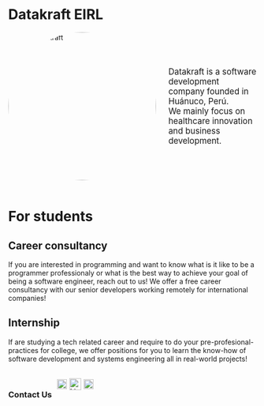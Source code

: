 # Datakraft EIRL

<div style="display: flex; flex-direction: row;">
  <div style="min-width: 300px;">
    <img
      src="https://user-images.githubusercontent.com/71949403/205411166-c50abbc0-75d9-4ea4-8711-ac1be913e702.png"
      width="300" height="300" style="border-radius: 50%;"
      alt="logo Datakraft">
  </div>
  <div style="flex-grow: 1; display: flex; align-items: center; padding-left: 5%; font-size: 1.2em;">
      Datakraft is a software development company founded in Huánuco, Perú.
      <br/>
      We mainly focus on healthcare innovation and business development.
  </div>
</div>

<br/>

# For students

## Career consultancy

If you are interested in programming and want to know what is it like to be a programmer professionaly or what is the best way to achieve your goal of being a software engineer, reach out to us! We offer a free career consultancy with our senior developers working remotely for international companies!

## Internship

If are studying a tech related career and require to do your pre-profesional-practices for college, we offer positions for you to learn the know-how of software development and systems engineering all in real-world projects!

<br/>
<div style="display: flex; gap: 10px;">
  <h3>Contact Us</h3>
  <div style="display: flex; gap: 5px; padding-top: 2px;">
    <a href="https://www.facebook.com/DatakraftHco">
      <img
        src="https://www.facebook.com/images/fb_icon_325x325.png"
        width="20" height="20"
        alt="Facebook Icon">
    </a>
    <a href="https://www.linkedin.com/company/datakraft-eirl/">
      <img
        src="https://static-exp1.licdn.com/sc/h/akt4ae504epesldzj74dzred8"
        width="24" height="24" style="margin-top: -1.5px"
        alt="Linkedin Icon">
    </a>
    <a href="https://www.facebook.com/DatakraftHco">
      <img
        src="https://web.whatsapp.com/img/favicon_94e99ab189284094867d2e1220e42e9f.png"
        width="20" height="20"
        alt="Facebook Icon">
    </a>

  </div>
</div>
